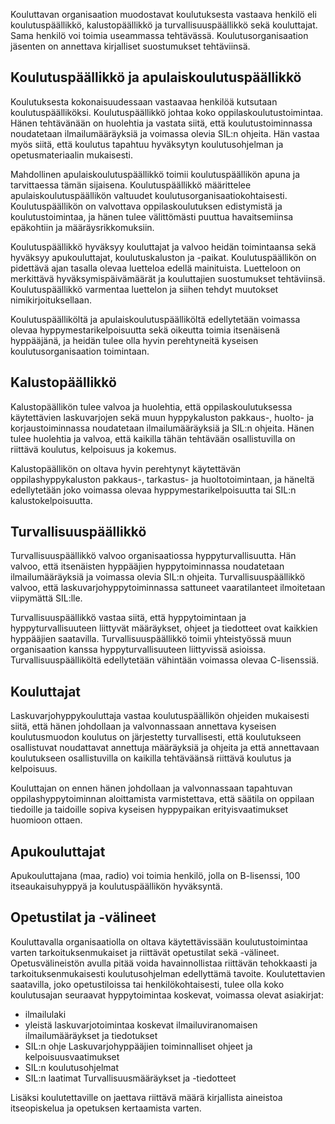 Kouluttavan organisaation muodostavat koulutuksesta vastaava henkilö eli koulutuspäällikkö, kalustopäällikkö ja turvallisuuspäällikkö sekä kouluttajat. Sama henkilö voi toimia useammassa tehtävässä. Koulutusorganisaation jäsenten on annettava kirjalliset suostumukset tehtäviinsä.

## Koulutuspäällikkö ja apulaiskoulutuspäällikkö

Koulutuksesta kokonaisuudessaan vastaavaa henkilöä kutsutaan koulutuspäälliköksi. Koulutuspäällikkö johtaa koko oppilaskoulutustoimintaa. Hänen tehtävänään on huolehtia ja vastata siitä, että koulutustoiminnassa noudatetaan ilmailumääräyksiä ja voimassa olevia SIL:n ohjeita. Hän vastaa myös siitä, että koulutus tapahtuu hyväksytyn koulutusohjelman ja opetusmateriaalin mukaisesti.

Mahdollinen apulaiskoulutuspäällikkö toimii koulutuspäällikön apuna ja tarvittaessa tämän sijaisena. Koulutuspäällikkö määrittelee apulaiskoulutuspäällikön valtuudet koulutusorganisaatiokohtaisesti. Koulutuspäällikön on valvottava oppilaskoulutuksen edistymistä ja koulutustoimintaa, ja hänen tulee välittömästi puuttua havaitsemiinsa
epäkohtiin ja määräysrikkomuksiin.

Koulutuspäällikkö hyväksyy kouluttajat ja valvoo heidän toimintaansa sekä hyväksyy apukouluttajat, koulutuskaluston ja -paikat. Koulutuspäällikön on pidettävä ajan tasalla olevaa luetteloa edellä mainituista. Luetteloon on merkittävä hyväksymispäivämäärät ja kouluttajien suostumukset tehtäviinsä. Koulutuspäällikkö varmentaa luettelon ja siihen tehdyt muutokset nimikirjoituksellaan.

Koulutuspäälliköltä ja apulaiskoulutuspäälliköltä edellytetään voimassa olevaa hyppymestarikelpoisuutta sekä oikeutta toimia itsenäisenä hyppääjänä, ja heidän tulee olla hyvin perehtyneitä kyseisen koulutusorganisaation toimintaan.


## Kalustopäällikkö

Kalustopäällikön tulee valvoa ja huolehtia, että oppilaskoulutuksessa käytettävien laskuvarjojen sekä muun hyppykaluston pakkaus-, huolto- ja korjaustoiminnassa noudatetaan ilmailumääräyksiä ja SIL:n ohjeita. Hänen tulee huolehtia ja valvoa, että kaikilla tähän tehtävään osallistuvilla on riittävä koulutus, kelpoisuus ja kokemus.

Kalustopäällikön on oltava hyvin perehtynyt käytettävän oppilashyppykaluston pakkaus-, tarkastus- ja huoltotoimintaan, ja häneltä edellytetään joko voimassa olevaa hyppymestarikelpoisuutta tai SIL:n kalustokelpoisuutta.

## Turvallisuuspäällikkö

Turvallisuuspäällikkö valvoo organisaatiossa hyppyturvallisuutta. Hän valvoo, että itsenäisten hyppääjien hyppytoiminnassa noudatetaan ilmailumääräyksiä ja voimassa olevia SIL:n ohjeita. Turvallisuuspäällikkö valvoo, että laskuvarjohyppytoiminnassa sattuneet vaaratilanteet ilmoitetaan viipymättä SIL:lle. 

Turvallisuuspäällikkö vastaa siitä, että hyppytoimintaan ja hyppyturvallisuuteen liittyvät määräykset, ohjeet ja tiedotteet ovat kaikkien hyppääjien saatavilla. Turvallisuuspäällikkö toimii yhteistyössä muun organisaation kanssa hyppyturvallisuuteen liittyvissä asioissa. Turvallisuuspäälliköltä edellytetään vähintään voimassa olevaa C-lisenssiä.

## Kouluttajat

Laskuvarjohyppykouluttaja vastaa koulutuspäällikön ohjeiden mukaisesti siitä, että hänen johdollaan ja valvonnassaan annettava kyseisen koulutusmuodon koulutus on järjestetty turvallisesti, että koulutukseen osallistuvat noudattavat annettuja määräyksiä ja ohjeita ja että annettavaan koulutukseen osallistuvilla on kaikilla tehtäväänsä riittävä koulutus ja kelpoisuus.

Kouluttajan on ennen hänen johdollaan ja valvonnassaan tapahtuvan oppilashyppytoiminnan aloittamista varmistettava, että säätila on oppilaan tiedoille ja taidoille sopiva kyseisen hyppypaikan erityisvaatimukset huomioon ottaen.

## Apukouluttajat

Apukouluttajana (maa, radio) voi toimia henkilö, jolla on B-lisenssi, 100 itseaukaisuhyppyä ja koulutuspäällikön hyväksyntä.

## Opetustilat ja -välineet

Kouluttavalla organisaatiolla on oltava käytettävissään koulutustoimintaa varten tarkoituksenmukaiset ja riittävät opetustilat sekä -välineet. Opetusvälineistön avulla pitää voida havainnollistaa riittävän tehokkaasti ja tarkoituksenmukaisesti
koulutusohjelman edellyttämä tavoite. Koulutettavien saatavilla, joko opetustiloissa tai henkilökohtaisesti, tulee olla koko koulutusajan seuraavat hyppytoimintaa koskevat, voimassa olevat asiakirjat:
* ilmailulaki
* yleistä laskuvarjotoimintaa koskevat ilmailuviranomaisen ilmailumääräykset ja tiedotukset
* SIL:n ohje Laskuvarjohyppääjien toiminnalliset ohjeet ja kelpoisuusvaatimukset
* SIL:n koulutusohjelmat
* SIL:n laatimat Turvallisuusmääräykset ja -tiedotteet

Lisäksi koulutettaville on jaettava riittävä määrä kirjallista aineistoa itseopiskelua ja opetuksen kertaamista varten.
